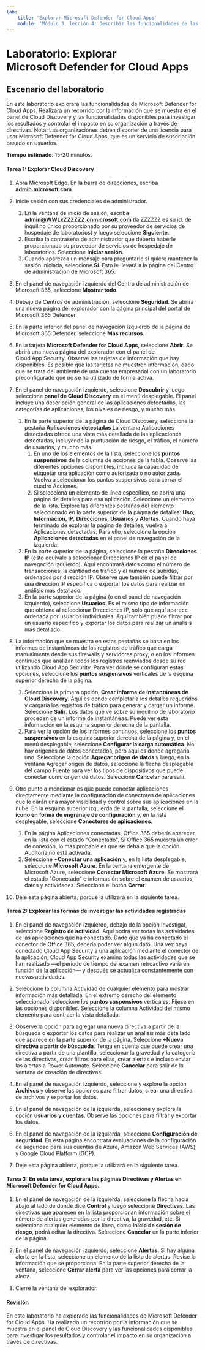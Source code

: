 ```yaml
---
lab:
    title: 'Explorar Microsoft Defender for Cloud Apps'
    module: 'Módulo 3, lección 4: Describir las funcionalidades de las soluciones de seguridad de Microsoft. Describir la protección contra amenazas con Microsoft 365 Defender'
---
```



# Laboratorio: Explorar Microsoft Defender for Cloud Apps

## Escenario del laboratorio
En este laboratorio explorará las funcionalidades de Microsoft Defender for Cloud Apps.  Realizará un recorrido por la información que se muestra en el panel de Cloud Discovery y las funcionalidades disponibles para investigar los resultados y controlar el impacto en su organización a través de directivas.  Nota:  Las organizaciones deben disponer de una licencia para usar Microsoft Defender for Cloud Apps, que es un servicio de suscripción basado en usuarios. 

**Tiempo estimado**: 15-20 minutos.

#### Tarea 1: Explorar Cloud Discovery

1.	Abra Microsoft Edge. En la barra de direcciones, escriba **admin.microsoft.com**.

1. Inicie sesión con sus credenciales de administrador.
    1. En la ventana de inicio de sesión, escriba **admin@WWLxZZZZZZ.onmicrosoft.com** (la ZZZZZZ es su id. de inquilino único proporcionado por su proveedor de servicios de hospedaje de laboratorios) y luego seleccione **Siguiente**.
    1. Escriba la contraseña de administrador que debería haberle proporcionado su proveedor de servicios de hospedaje de laboratorios. Seleccione **Iniciar sesión**.
    1. Cuando aparezca un mensaje para preguntarle si quiere mantener la sesión iniciada, seleccione **Sí**. Esto le llevará a la página del Centro de administración de Microsoft 365.

1. En el panel de navegación izquierdo del Centro de administración de Microsoft 365, seleccione **Mostrar todo**.

1. Debajo de Centros de administración, seleccione **Seguridad**.  Se abrirá una nueva página del explorador con la página principal del portal de Microsoft 365 Defender.  

1. En la parte inferior del panel de navegación izquierdo de la página de Microsoft 365 Defender, seleccione **Más recursos**.

1. En la tarjeta **Microsoft Defender for Cloud Apps**, seleccione **Abrir**.  Se abrirá una nueva página del explorador con el panel de Cloud App Security.  Observe las tarjetas de información que hay disponibles.  Es posible que las tarjetas no muestren información, dado que se trata del ambiente de una cuenta empresarial con un laboratorio preconfigurado que no se ha utilizado de forma activa.  

1. En el panel de navegación izquierdo, seleccione **Descubrir** y luego seleccione **panel de Cloud Discovery** en el menú desplegable.  El panel incluye una descripción general de las aplicaciones detectadas, las categorías de aplicaciones, los niveles de riesgo, y mucho más.  
    1. En la parte superior de la página de Cloud Discovery, seleccione la pestaña **Aplicaciones detectadas**  La ventana Aplicaciones detectadas ofrece una vista más detallada de las aplicaciones detectadas, incluyendo la puntuación de riesgo, el tráfico, el número de usuarios, y mucho más.
        1. En uno de los elementos de la lista, seleccione los **puntos suspensivos** de la columna de acciones de la tabla.  Observe las diferentes opciones disponibles, incluida la capacidad de etiquetar una aplicación como autorizada o no autorizada.  Vuelva a seleccionar los puntos suspensivos para cerrar el cuadro Acciones.
        1. Si selecciona un elemento de línea específico, se abrirá una página de detalles para esa aplicación.  Seleccione un elemento de la lista.  Explore las diferentes pestañas del elemento seleccionado en la parte superior de la página de detalles:  **Uso**, **Información, IP**, **Direcciones**, **Usuarios** y **Alertas**. Cuando haya terminado de explorar la página de detalles, vuelva a Aplicaciones detectadas. Para ello, seleccione la opción **Aplicaciones detectadas** en el panel de navegación de la izquierda.
    1. En la parte superior de la página, seleccione la pestaña **Direcciones IP** (esto equivale a seleccionar Direcciones IP en el panel de navegación izquierdo).  Aquí encontrará datos como el número de transacciones, la cantidad de tráfico y el número de subidas, ordenados por dirección IP.  Observe que también puede filtrar por una dirección IP específica o exportar los datos para realizar un análisis más detallado.
    1. En la parte superior de la página (o en el panel de navegación izquierdo), seleccione **Usuarios**.  Es el mismo tipo de información que obtiene al seleccionar Direcciones IP, solo que aquí aparece ordenada por usuarios individuales.  Aquí también puede filtrar por un usuario específico y exportar los datos para realizar un análisis más detallado.

1. La información que se muestra en estas pestañas se basa en los informes de instantáneas de los registros de tráfico que carga manualmente desde sus firewalls y servidores proxy, o en los informes continuos que analizan todos los registros reenviados desde su red utilizando Cloud App Security.  Para ver dónde se configuran estas opciones, seleccione los **puntos suspensivos** verticales de la esquina superior derecha de la página.
    1. Seleccione la primera opción, **Crear informe de instantáneas de Cloud Discovery**. Aquí es donde completaría los detalles requeridos y cargaría los registros de tráfico para generar y cargar un informe.  Seleccione **Salir**.  Los datos que ve sobre su inquilino de laboratorio proceden de un informe de instantáneas. Puede ver esta información en la esquina superior derecha de la pantalla.
    1. Para ver la opción de los informes continuos, seleccione los **puntos suspensivos** en la esquina superior derecha de la página y, en el menú desplegable, seleccione **Configurar la carga automática**.  No hay orígenes de datos conectados, pero aquí es donde agregaría uno. Seleccione la opción **Agregar origen de datos** y luego, en la ventana Agregar origen de datos, seleccione la flecha desplegable del campo Fuente para ver los tipos de dispositivos que puede conectar como origen de datos.  Seleccione **Cancelar** para salir.

1. Otro punto a mencionar es que puede conectar aplicaciones directamente mediante la configuración de conectores de aplicaciones que le darán una mayor visibilidad y control sobre sus aplicaciones en la nube. En la esquina superior izquierda de la pantalla, seleccione el **icono en forma de engranaje de configuración** y, en la lista desplegable, seleccione **Conectores de aplicaciones**.  
    1. En la página Aplicaciones conectadas, Office 365 debería aparecer en la lista con el estado "Conectado".  Si Office 365 muestra un error de conexión, lo más probable es que se deba a que la opción Auditoría no está activada.
    1. Seleccione **+Conectar una aplicación** y, en la lista desplegable, seleccione **Microsoft Azure**.  En la ventana emergente de Microsoft Azure, seleccione **Conectar Microsoft Azure**.  Se mostrará el estado "Conectado" e información sobre el examen de usuarios, datos y actividades.  Seleccione el botón **Cerrar**.

1. Deje esta página abierta, porque la utilizará en la siguiente tarea.

#### Tarea 2: Explorar las formas de investigar las actividades registradas

1. En el panel de navegación izquierdo, debajo de la opción Investigar, seleccione **Registro de actividad**.  Aquí podrá ver todas las actividades de las aplicaciones que ha conectado.   Dado que ya ha conectado el conector de Office 365, debería poder ver algún dato. Una vez haya conectado Cloud App Security a una aplicación mediante el conector de la aplicación, Cloud App Security examina todas las actividades que se han realizado —el periodo de tiempo del examen retroactivo varía en función de la aplicación— y después se actualiza constantemente con nuevas actividades.  

1. Seleccione la columna Actividad de cualquier elemento para mostrar información más detallada. En el extremo derecho del elemento seleccionado, seleccione los **puntos suspensivos** verticales.  Fíjese en las opciones disponibles.  Seleccione la columna Actividad del mismo elemento para contraer la vista detallada.

1. Observe la opción para agregar una nueva directiva a partir de la búsqueda o exportar los datos para realizar un análisis más detallado que aparece en la parte superior de la página.  Seleccione **+Nueva directiva a partir de búsqueda**.  Tenga en cuenta que puede crear una directiva a partir de una plantilla, seleccionar la gravedad y la categoría de las directivas, crear filtros para ellas, crear alertas e incluso enviar las alertas a Power Automate.  Seleccione **Cancelar** para salir de la ventana de creación de directivas.

1. En el panel de navegación izquierdo, seleccione y explore la opción **Archivos** y observe las opciones para filtrar datos, crear una directiva de archivos y exportar los datos.  

1. En el panel de navegación de la izquierda, seleccione y explore la opción **usuarios y cuentas**.  Observe las opciones para filtrar y exportar los datos.

1. En el panel de navegación de la izquierda, seleccione **Configuración de seguridad**. En esta página encontrará evaluaciones de la configuración de seguridad para sus cuentas de Azure, Amazon Web Services (AWS) y Google Cloud Platform (GCP).

1. Deje esta página abierta, porque la utilizará en la siguiente tarea.


#### Tarea 3: En esta tarea, explorará las páginas Directivas y Alertas en Microsoft Defender for Cloud Apps.

1. En el panel de navegación de la izquierda, seleccione la flecha hacia abajo al lado de donde dice **Control** y luego seleccione **Directivas**.  Las directivas que aparecen en la lista proporcionan información sobre el número de alertas generadas por la directiva, la gravedad, etc. Si selecciona cualquier elemento de línea, como **Inicio de sesión de riesgo**, podrá editar la directiva. Seleccione **Cancelar** en la parte inferior de la página. 

1. En el panel de navegación izquierdo, seleccione **Alertas**.  Si hay alguna alerta en la lista, seleccione un elemento de la lista de alertas. Revise la información que se proporciona.  En la parte superior derecha de la ventana, seleccione **Cerrar alerta** para ver las opciones para cerrar la alerta.  

1. Cierre la ventana del explorador.

#### Revisión
En este laboratorio ha explorado las funcionalidades de Microsoft Defender for Cloud Apps.  Ha realizado un recorrido por la información que se muestra en el panel de Cloud Discovery y las funcionalidades disponibles para investigar los resultados y controlar el impacto en su organización a través de directivas.
